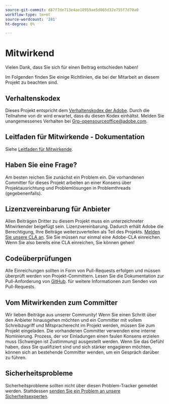 ```yaml
---
source-git-commit: d87f7de713e4ae18959ae5d865d32e755f7d70a0
workflow-type: tm+mt
source-wordcount: '281'
ht-degree: 0%

---
```

# Mitwirkend

Vielen Dank, dass Sie sich für einen Beitrag entschieden haben!

Im Folgenden finden Sie einige Richtlinien, die bei der Mitarbeit an diesem Projekt zu beachten sind.

## Verhaltenskodex

Dieses Projekt entspricht dem [Verhaltenskodex der Adobe](code-of-conduct.md). Durch die Teilnahme
von dir wird erwartet, dass du diesen Kodex einhältst. Melden Sie unangemessenes Verhalten bei
[Grp-opensourceoffice@adobe.com](mailto:Grp-opensourceoffice@adobe.com).

## Leitfaden für Mitwirkende - Dokumentation

Siehe [Leitfaden für Mitwirkende](https://docs.adobe.com/content/help/en/contributor/contributor-guide/introduction.html).

## Haben Sie eine Frage?

Am besten reichen Sie zunächst ein Problem ein. Die vorhandenen Committer für dieses Projekt arbeiten an einer
Konsens über Projektausrichtung und Problemlösungen in Problemthreads
(gegebenenfalls).

## Lizenzvereinbarung für Anbieter

Allen Beiträgen Dritter zu diesem Projekt muss ein unterzeichneter Mitwirkender beigefügt sein.
Lizenzvereinbarung. Dadurch erhält Adobe die Berechtigung, Ihre Beiträge weiterzuverteilen
als Teil des Projekts. [Melden Sie unsere CLA an](http://opensource.adobe.com/cla.html). Sie
Sie müssen nur einmal eine Adobe-CLA einreichen. Wenn Sie also bereits eine CLA einreichen,
Sie können gehen!

## Codeüberprüfungen

Alle Einreichungen sollten in Form von Pull-Requests erfolgen und müssen überprüft werden
von Projekt-Committern. Lesen Sie die Dokumentation zur Pull-Anforderung von [GitHub](https://help.github.com/articles/about-pull-requests/).
für weitere Informationen zum Senden von Pull-Requests.

<!--
Lastly, please follow the [pull request template](PULL_REQUEST_TEMPLATE.md) when
submitting a pull request!
-->

## Vom Mitwirkenden zum Committer

Wir lieben Beiträge aus unserer Community! Wenn Sie einen Schritt über den Anbieter hinausgehen möchten
und ein Committer mit vollem Schreibzugriff und Mitspracherecht im Projekt werden, müssen Sie
zum Projekt eingeladen. Die vorhandenen Committer verwenden eine interne Nominierung.
Prozess, der vor Einladungen einen faulen Konsens erzielen muss (Schweigen ist Zustimmung)
ausgestellt werden. Wenn Sie das Gefühl haben, dass Sie qualifiziert sind und sich stärker engagieren möchten,
können sich an bestehende Committer wenden, um ein Gespräch darüber zu führen.

## Sicherheitsprobleme

Sicherheitsprobleme sollten nicht über diesen Problem-Tracker gemeldet werden. Stattdessen [senden Sie ein Problem an unsere Sicherheitsexperten](https://helpx.adobe.com/security/alertus.html).
